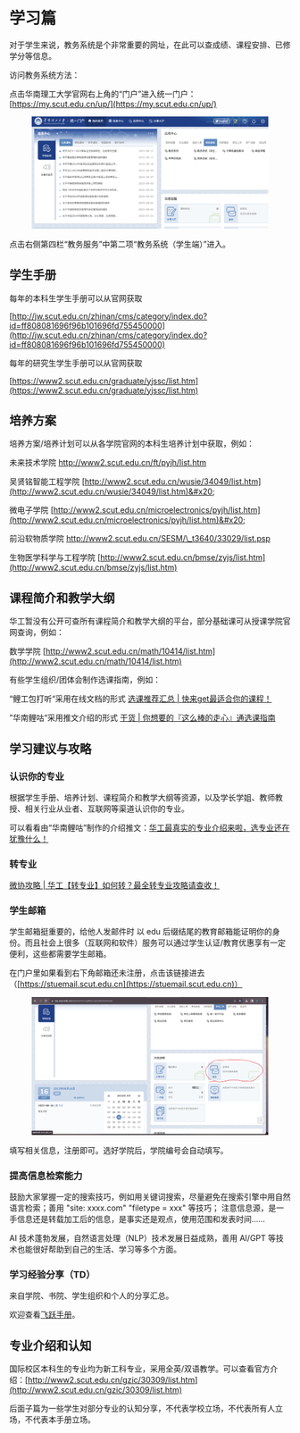 # 学习篇

对于学生来说，教务系统是个非常重要的网址，在此可以查成绩、课程安排、已修学分等信息。

访问教务系统方法：

点击华南理工大学官网右上角的“门户”进入统一门户：[https://my.scut.edu.cn/up/](https://my.scut.edu.cn/up/)

<figure><img src="../.gitbook/assets/Screenshot 2023-08-18 at 23.40.43.png" alt=""><figcaption></figcaption></figure>

点击右侧第四栏“教务服务”中第二项“教务系统（学生端）”进入。

## 学生手册

每年的本科生学生手册可以从官网获取

[http://jw.scut.edu.cn/zhinan/cms/category/index.do?id=ff808081696f96b101696fd755450000](http://jw.scut.edu.cn/zhinan/cms/category/index.do?id=ff808081696f96b101696fd755450000)

每年的研究生学生手册可以从官网获取

[https://www2.scut.edu.cn/graduate/yjssc/list.htm](https://www2.scut.edu.cn/graduate/yjssc/list.htm)

## 培养方案

培养方案/培养计划可以从各学院官网的本科生培养计划中获取，例如：

未来技术学院 [http://www2.scut.edu.cn/ft/pyjh/list.htm ](http://www2.scut.edu.cn/ft/pyjh/list.htm)

吴贤铭智能工程学院 [http://www2.scut.edu.cn/wusie/34049/list.htm](http://www2.scut.edu.cn/wusie/34049/list.htm)&#x20;

微电子学院 [http://www2.scut.edu.cn/microelectronics/pyjh/list.htm](http://www2.scut.edu.cn/microelectronics/pyjh/list.htm)&#x20;

前沿软物质学院 [http://www2.scut.edu.cn/SESM/\_t3640/33029/list.psp ](http://www2.scut.edu.cn/SESM/\_t3640/33029/list.psp)

生物医学科学与工程学院 [http://www2.scut.edu.cn/bmse/zyjs/list.htm](http://www2.scut.edu.cn/bmse/zyjs/list.htm)

## 课程简介和教学大纲

华工暂没有公开可查所有课程简介和教学大纲的平台，部分基础课可从授课学院官网查询，例如：

数学学院 [http://www2.scut.edu.cn/math/10414/list.htm](http://www2.scut.edu.cn/math/10414/list.htm)

有些学生组织/团体会制作选课指南，例如：

“鲤工包打听“采用在线文档的形式 [选课推荐汇总 | 快来get最适合你的课程！](https://mp.weixin.qq.com/s/hb2NRpsMr7fWFQKkfjSamA)

”华南鲤咕“采用推文介绍的形式 [干货 | 你想要的『这么棒的走心』通选课指南](https://mp.weixin.qq.com/s/-lZc5fORLvPnxMQMtuUFQw)

## 学习建议与攻略

### 认识你的专业

根据学生手册、培养计划、课程简介和教学大纲等资源，以及学长学姐、教师教授、相关行业从业者、互联网等渠道认识你的专业。

可以看看由“华南鲤咕”制作的介绍推文：[华工最真实的专业介绍来啦，选专业还在犹豫什么！](https://mp.weixin.qq.com/s/GKDQaXg-9Was6U1AP-Mpkw)

### 转专业

[微协攻略 | 华工【转专业】如何转？最全转专业攻略请查收！](https://mp.weixin.qq.com/s/9H4tEz\_en\_RlEzUvvgHbDw)

### 学生邮箱

学生邮箱挺重要的，给他人发邮件时 以 edu 后缀结尾的教育邮箱能证明你的身份。而且社会上很多（互联网和软件）服务可以通过学生认证/教育优惠享有一定便利，这些都需要学生邮箱。

在门户里如果看到右下角邮箱还未注册，点击该链接进去（[https://stuemail.scut.edu.cn](https://stuemail.scut.edu.cn)）

<figure><img src="../.gitbook/assets/image (3).png" alt=""><figcaption></figcaption></figure>

填写相关信息，注册即可。选好学院后，学院编号会自动填写。

### 提高信息检索能力

鼓励大家掌握一定的搜索技巧，例如用关键词搜索，尽量避免在搜索引擎中用自然语言检索；善用 "site: xxxx.com" "filetype = xxx" 等技巧； 注意信息源，是一手信息还是转载加工后的信息，是事实还是观点，使用范围和发表时间……

AI 技术蓬勃发展，自然语言处理（NLP）技术发展日益成熟，善用 AI/GPT 等技术也能很好帮助到自己的生活、学习等多个方面。

### 学习经验分享（TD）

来自学院、书院、学生组织和个人的分享汇总。

欢迎查看[飞跃手册](https://www.gzic.online/future)。

## 专业介绍和认知 <a href="#activity-name" id="activity-name"></a>

国际校区本科生的专业均为新工科专业，采用全英/双语教学。可以查看官方介绍：[http://www2.scut.edu.cn/gzic/30309/list.htm](http://www2.scut.edu.cn/gzic/30309/list.htm)

后面子篇为一些学生对部分专业的认知分享，不代表学校立场，不代表所有人立场，不代表本手册立场。

